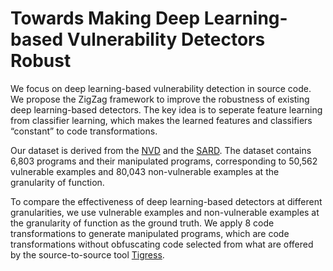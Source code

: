 # Towards Making Deep Learning-based Vulnerability Detectors Robust

We focus on deep learning-based vulnerability detection in source code. 
We propose the ZigZag framework to improve the robustness of existing deep learning-based detectors. The key idea is to seperate feature learning from classifier learning, which makes the learned features and classifiers “constant” to code transformations.

Our dataset is derived from the [NVD](https://nvd.nist.gov/) and the [SARD](https://samate.nist.gov/SRD/index.php). The dataset contains 6,803 programs and their manipulated programs, corresponding to 50,562 vulnerable examples and 80,043 non-vulnerable examples at the granularity of function. 

To compare the effectiveness of deep learning-based detectors at different granularities, we use vulnerable examples and non-vulnerable examples at the granularity of function as the ground truth. We apply 8 code transformations to generate manipulated programs,  which are code transformations without obfuscating code selected from what are offered by the source-to-source tool [Tigress](https://tigress.wtf/).
